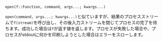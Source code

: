 ```
open(f::Function, command, args...; kwargs...)
```

`open(command, args...; kwargs...)`と似ていますが、結果のプロセスストリームで`f(stream)`を呼び出し、その後入力ストリームを閉じてプロセスの完了を待ちます。成功した場合は`f`が返す値を返します。プロセスが失敗した場合や、プロセスがstdoutに何かを印刷しようとした場合はエラーをスローします。

